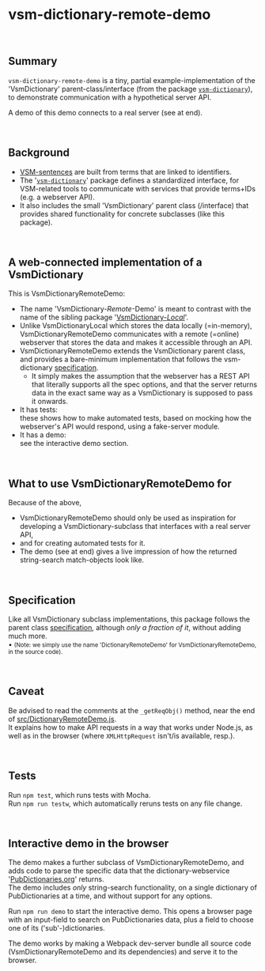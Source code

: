 # vsm-dictionary-remote-demo

<br>

## Summary

`vsm-dictionary-remote-demo` is a tiny, partial example-implementation
of the 'VsmDictionary' parent-class/interface (from the package
[`vsm-dictionary`](https://github.com/vsmjs/vsm-dictionary)),
to demonstrate communication with a hypothetical server API.

A demo of this demo connects to a real server (see at end).

<br>

## Background

- [VSM-sentences](http://scicura.org/vsm/vsm.html)
  are built from terms that are linked to identifiers.
- The '[`vsm-dictionary`](https://github.com/vsmjs/vsm-dictionary)'
  package defines a standardized interface,
  for VSM-related tools to communicate with services
  that provide terms+IDs (e.g. a webserver API).
- It also includes the small 'VsmDictionary' parent class (/interface) that
  provides shared functionality for concrete subclasses (like this package).

<br>

## A web-connected implementation of a VsmDictionary

This is VsmDictionaryRemoteDemo:

- The name 'VsmDictionary-_Remote_-Demo' is meant to contrast with the name of
  the sibling package
  '[VsmDictionary-_Local_](https://github.com/vsmjs/vsm-dictionary-local)'.
- Unlike VsmDictionaryLocal which stores the data locally (=in-memory),
  VsmDictionaryRemoteDemo communicates with a remote (=online) webserver that
  stores the data and makes it accessible through an API.
- VsmDictionaryRemoteDemo extends the VsmDictionary parent class, and provides
  a bare-minimum implementation that follows the vsm-dictionary
  [specification](https://github.com/vsmjs/vsm-dictionary/blob/master/Dictionary.spec.md).
  - It simply makes the assumption that the webserver has a REST API that
    literally supports all the spec options, and that the server returns data
    in the exact same way as a VsmDictionary is supposed to pass it onwards.
- It has tests:  
  these shows how to make automated tests, based on mocking how
  the webserver's API would respond, using a fake-server module.
- It has a demo:  
  see the interactive demo section.

<br>

## What to use VsmDictionaryRemoteDemo for

Because of the above,

- VsmDictionaryRemoteDemo should only be used as inspiration for
  developing a VsmDictionary-subclass that interfaces with a real server API,
- and for creating automated tests for it.
- The demo (see at end) gives a live impression of how the returned
  string-search match-objects look like.

<br>

## Specification

Like all VsmDictionary subclass implementations, this package follows
the parent class
[specification](https://github.com/vsmjs/vsm-dictionary/blob/master/Dictionary.spec.md),
although _only a fraction of it_, without adding much more.  
&bull; <span style="font-size: smaller;">
(Note: we simply use the name 'DictionaryRemoteDemo' for VsmDictionaryRemoteDemo,
in the source code).</span>  

<br>

## Caveat

Be advised to read the comments at the `_getReqObj()` method, near the end of
[src/DictionaryRemoteDemo.js](src/DictionaryRemoteDemo.js).  
It explains how to make API requests in a way that works under Node.js,
as well as in the browser (where `XMLHttpRequest` isn't/is available, resp.).

<br>

## Tests

Run `npm test`, which runs tests with Mocha.  
Run `npm run testw`, which automatically reruns tests on any file change.

<br>

## Interactive demo in the browser

The demo makes a further subclass of VsmDictionaryRemoteDemo,
and adds code to parse the specific data that the dictionary-webservice
'[PubDictionaries.org](http://pubdictionaries.org/)' returns.  
The demo includes _only_ string-search functionality, on a single
dictionary of PubDictionaries at a time, and without support for any options.

Run `npm run demo` to start the interactive demo.
This opens a browser page with an input-field to search on PubDictionaries data,
plus a field to choose one of its ('sub'-)dictionaries.

The demo works by making a Webpack dev-server bundle all source code 
(VsmDictionaryRemoteDemo and its dependencies) and serve it to the browser.
